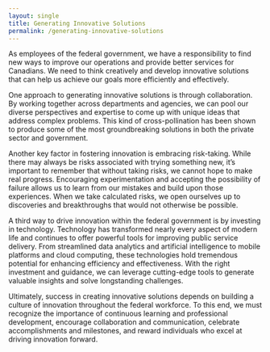 ```yaml
---
layout: single
title: Generating Innovative Solutions
permalink: /generating-innovative-solutions
---
```


As employees of the federal government, we have a responsibility to find new ways to improve our operations and provide better services for Canadians. We need to think creatively and develop innovative solutions that can help us achieve our goals more efficiently and effectively.

One approach to generating innovative solutions is through collaboration. By working together across departments and agencies, we can pool our diverse perspectives and expertise to come up with unique ideas that address complex problems. This kind of cross-pollination has been shown to produce some of the most groundbreaking solutions in both the private sector and government.

Another key factor in fostering innovation is embracing risk-taking. While there may always be risks associated with trying something new, it’s important to remember that without taking risks, we cannot hope to make real progress. Encouraging experimentation and accepting the possibility of failure allows us to learn from our mistakes and build upon those experiences. When we take calculated risks, we open ourselves up to discoveries and breakthroughs that would not otherwise be possible.

A third way to drive innovation within the federal government is by investing in technology. Technology has transformed nearly every aspect of modern life and continues to offer powerful tools for improving public service delivery. From streamlined data analytics and artificial intelligence to mobile platforms and cloud computing, these technologies hold tremendous potential for enhancing efficiency and effectiveness. With the right investment and guidance, we can leverage cutting-edge tools to generate valuable insights and solve longstanding challenges.

Ultimately, success in creating innovative solutions depends on building a culture of innovation throughout the federal workforce. To this end, we must recognize the importance of continuous learning and professional development, encourage collaboration and communication, celebrate accomplishments and milestones, and reward individuals who excel at driving innovation forward.

